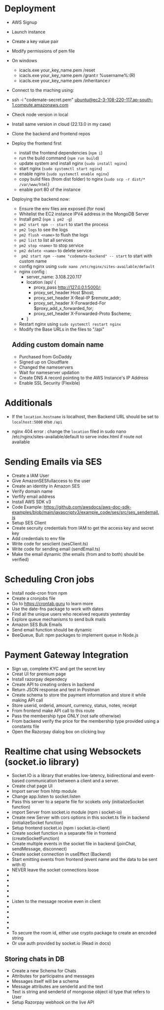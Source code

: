 # Deployment

- AWS Signup

- Launch instance

- Create a key value pair

- Modify permissions of pem file

- On windows

  - icacls.exe your_key_name.pem /reset
  - icacls.exe your_key_name.pem /grant:r %username%:(R)
  - icacls.exe your_key_name.pem /inheritance:r

- Connect to the maching using:
- ssh -i "codemate-secret.pem" ubuntu@ec2-3-108-220-117.ap-south-1.compute.amazonaws.com

- Check node version in local

- Install same version in cloud (22.13.0 in my case)

- Clone the backend and frontend repos

- Deploy the frontend first

  - install the frontend dependencies (`npm i`)
  - run the build command (`npm run build`)
  - update system and install nginx (`sudo install nginx`)
  - start nginx (`sudo systemctl start nginx`)
  - enable nginx (`sudo systemctl enable nginx`)
  - copy build files (from dist folder) to nginx (`sudo scp -r dist/* /var/www/html`)
  - enable port 80 of the instance

- Deploying the backend now:

  - Ensure the env files are exposed (for now)
  - Whitelist the EC2 instance IPV4 address in the MongoDB Server
  - Install pm2 (`npm i pm2 -g`)
  - `pm2 start npm -- start` to start the process
  - `pm2 logs` to see the logs
  - `pm2 flush <name>` to flush the logs
  - `pm2 list` to list all services
  - `pm2 stop <name>` to stop service
  - `pm2 delete <name>` to delete service
  - ` pm2 start npm --name "codemate-backend" -- start` to start with custom name
  - config nginx using `sudo nano /etc/nginx/sites-available/default`
  - nginx config :
    - server_name: 3.108.220.117
    - location /api/ {
      - proxy_pass http://127.0.0.1:5000/;
      - proxy_set_header Host $host;
      - proxy_set_header X-Real-IP $remote_addr;
      - proxy_set_header X-Forwarded-For $proxy_add_x_forwarded_for;
      - proxy_set_header X-Forwarded-Proto $scheme;
    - }
  - Restart nginx using `sudo systemctl restart nginx`
  - Modify the Base URLs in the files to "/api"

  ## Adding custom domain name

  - Purchased from GoDaddy
  - Signed up on Cloudflare
  - Changed the nameservers
  - Wait for nameserver updation
  - Create DNS A record pointing to the AWS Instance's IP Address
  - Enable SSL Security (Flexible)

# Additionals

- If the `location.hostname` is localhost, then Backend URL should be set to `localhost:5000` else `/api`

- nginx 404 error : change the `location` filed in sudo nano /etc/nginx/sites-available/default to serve index.html if route not available

# Sending Emails via SES

- Create a IAM User
- Give AmazonSESfullaccess to the user
- Create an identity in Amazon SES
- Verify domain name
- Verfify email address
- Install AWS SDK v3
- Code Example: https://github.com/awsdocs/aws-doc-sdk-examples/blob/main/javascriptv3/example_code/ses/src/ses_sendemail.js
- Setup SES Client
- Create secruity credentials from IAM to get the access key and secret key
- Add credentials to env file
- Write code for sesclient (sesClient.ts)
- Write code for sending email (sendEmail.ts)
- Make the email dynamic (the emails (from and to both) should be verified)
 
# Scheduling Cron jobs

- Install node-cron from npm
- Create a cronjobs file
- Go to https://crontab.guru to learn more
- Use the date-fns package to work with dates
- Find all the unique users who received requests yesterday
- Explore queue mechanisms to send bulk mails
- Amazon SES Bulk Emails
- Send email function should be dynamic
- BeeQueue, Bull: npm packages to implement queue in Node.js

# Payment Gateway Integration

- Sign up, complete KYC and get the secret key
- Creat UI for premium page
- Install razorpay dependecy 
- Create API to creating orders in backend
- Return JSON response and test in Postman
- Create schema to store the payment information and store it while making API call
- Store userid, orderid, amount, currency, status, notes, receipt
- From frontend make API call to this route
- Pass the membership type ONLY (not safe otherwise)
- From backend verify the price for the membership type provided using a constants file
- Open the Razorpay dialog box on clicking buy


# Realtime chat using Websockets (socket.io library)

- Socket.IO is a library that enables low-latency, bidirectional and event-based communication between a client and a server.
- Create chat page UI
- Import server from hhtp module
- Change app.listen to socket.listen
- Pass this server to a separte file for scokets only (initializeSocket function)
- import Server from socket.io module (npm i socket-io)
- Create new Server with cors options in this socket.ts file in backend (initializeSocket function)
- Setup frontend socket.io (npm i socket.io-client)
- Create socket function in a separate file in frontend (createSocketFunction)
- Create multiple events in the socket file in backend (joinChat, sendMessage, disconnect)
- Create socket connection in useEffect (Backend)
- Start emitting events from frontend (event name and the data to be sent with it)
- NEVER leave the socket connections loose
-
-
-
-
-
- Listen to the message receive even in client
-
-
-
-
-
- To secure the room id, either use crypto package to create an encoded string
- Or use auth provided by socket.io (Read in docs)

## Storing chats in DB

- Create a new Schema for Chats
- Attributes for participatns and messages
- Messages itself will be a schema
- Message attributes are senderId and the text
- Text is string and senderId of mongoose object id type that refers to User
- Setup Razorpay webhook on the live API